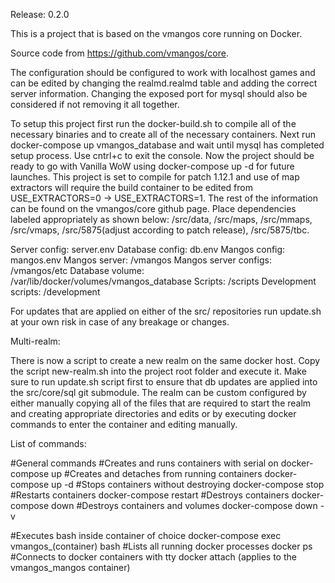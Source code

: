Release: 0.2.0

This is a project that is based on the vmangos core running on Docker. 

Source code from https://github.com/vmangos/core.

The configuration should be configured to work with localhost games and can be edited by changing the realmd.realmd table and adding the correct server information.
Changing the exposed port for mysql should also be considered if not removing it all together. 

To setup this project first run the docker-build.sh to compile all of the necessary binaries and to create all of the necessary containers. Next run docker-compose up vmangos_database and wait until mysql has completed setup process. Use cntrl+c to exit the console. Now the project should be ready to go with Vanilla WoW using docker-compose up -d for future launches. This project is set to compile for patch 1.12.1 and use of map extractors will require the build container to be edited from USE_EXTRACTORS=0 -> USE_EXTRACTORS=1. The rest of the information can be found on the vmangos/core github page. Place dependencies labeled appropriately as shown below:
/src/data, /src/maps, /src/mmaps, /src/vmaps, /src/5875(adjust according to patch release), /src/5875/tbc.

Server config: server.env
Database config: db.env
Mangos config: mangos.env
Mangos server: /vmangos
Mangos server configs: /vmangos/etc
Database volume: /var/lib/docker/volumes/vmangos_database
Scripts: /scripts
Development scripts: /development


For updates that are applied on either of the src/ repositories run update.sh at your own risk in case of any breakage or changes. 


Multi-realm:

There is now a script to create a new realm on the same docker host. Copy the script new-realm.sh into the project root folder and execute it. Make sure to run update.sh script first to ensure that db updates are applied into the src/core/sql git submodule. The realm can be custom configured by either manually copying all of the files that are required to start the realm and creating appropriate directories and edits or by executing docker commands to enter the container and editing manually.

List of commands:


#General commands
#Creates and runs containers with serial on
docker-compose up 
#Creates and detaches from running containers
docker-compose up -d
#Stops containers without destroying
docker-compose stop
#Restarts containers
docker-compose restart
#Destroys containers
docker-compose down
#Destroys containers and volumes
docker-compose down -v

#Executes bash inside container of choice
docker-compose exec vmangos_(container) bash
#Lists all running docker processes
docker ps 
#Connects to docker containers with tty
docker attach (applies to the vmangos_mangos container)


